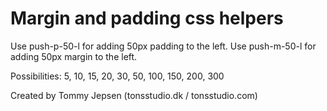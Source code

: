 # Margin and padding css helpers

Use push-p-50-l for adding 50px padding to the left. Use push-m-50-l for adding 50px margin to the left.

Possibilities:
5, 10, 15, 20, 30, 50, 100, 150, 200, 300

Created by Tommy Jepsen (tonsstudio.dk / tonsstudio.com)
